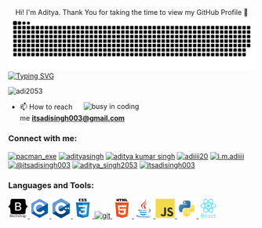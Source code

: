 <div size='20px' align="center"> Hi! I'm Aditya. Thank You for taking the time to view my GitHub Profile 🚀 </div>
<div align="center">
  <a href="#"><img  src="https://github.com/1999AZZAR/1999AZZAR/blob/main/resources/img/grid-snake.svg"alt="snake" /></a>
</div>
<a href="https://git.io/typing-svg"><img src="https://readme-typing-svg.demolab.com?font=Fira+Code&weight=200&size=18&pause=1000&color=39FF14&width=435&lines=I'm+a+third-year+computer+science+enthusiast;on+a+quest+to+continually+evolve%2C;happily+coding+my+way+through+life%2C;one+byte+at+a+time!" alt="Typing SVG" /></a>

<p align="left"> <img src="https://komarev.com/ghpvc/?username=adi2053&label=Profile%20views&color=0e75b6&style=flat" alt="adi2053" /> </p>
<img align="right" alt="busy in coding" width="350" src="https://d1ivubrj2a21dq.cloudfront.net/wp-content/uploads/2023/01/02152015/front-end-development.gif">

- 📫 How to reach me **itsadisingh003@gmail.com**

<h3 align="left">Connect with me:</h3>
<p align="left">
<a href="https://twitter.com/pacman_exe" target="blank"><img align="center" src="https://raw.githubusercontent.com/rahuldkjain/github-profile-readme-generator/master/src/images/icons/Social/twitter.svg" alt="pacman_exe" height="30" width="40" /></a>
<a href="https://linkedin.com/in/adityasingh" target="blank"><img align="center" src="https://raw.githubusercontent.com/rahuldkjain/github-profile-readme-generator/master/src/images/icons/Social/linked-in-alt.svg" alt="adityasingh" height="30" width="40" /></a>
<a href="https://stackoverflow.com/users/aditya kumar singh" target="blank"><img align="center" src="https://raw.githubusercontent.com/rahuldkjain/github-profile-readme-generator/master/src/images/icons/Social/stack-overflow.svg" alt="aditya kumar singh" height="30" width="40" /></a>
<a href="https://kaggle.com/adiiii20" target="blank"><img align="center" src="https://raw.githubusercontent.com/rahuldkjain/github-profile-readme-generator/master/src/images/icons/Social/kaggle.svg" alt="adiiii20" height="30" width="40" /></a>
<a href="https://instagram.com/i.m.adiiii" target="blank"><img align="center" src="https://raw.githubusercontent.com/rahuldkjain/github-profile-readme-generator/master/src/images/icons/Social/instagram.svg" alt="i.m.adiiii" height="30" width="40" /></a>
<a href="https://www.hackerrank.com/@itsadisingh003" target="blank"><img align="center" src="https://raw.githubusercontent.com/rahuldkjain/github-profile-readme-generator/master/src/images/icons/Social/hackerrank.svg" alt="@itsadisingh003" height="30" width="40" /></a>
<a href="https://www.leetcode.com/aditya_singh2053" target="blank"><img align="center" src="https://raw.githubusercontent.com/rahuldkjain/github-profile-readme-generator/master/src/images/icons/Social/leet-code.svg" alt="aditya_singh2053" height="30" width="40" /></a>
<a href="https://auth.geeksforgeeks.org/user/itsadisingh003" target="blank"><img align="center" src="https://raw.githubusercontent.com/rahuldkjain/github-profile-readme-generator/master/src/images/icons/Social/geeks-for-geeks.svg" alt="itsadisingh003" height="30" width="40" /></a>
</p>
<h3 align="left">Languages and Tools:</h3>
<p align="left"><a href="https://getbootstrap.com" target="_blank" rel="noreferrer"> <img src="https://raw.githubusercontent.com/devicons/devicon/master/icons/bootstrap/bootstrap-plain-wordmark.svg" alt="bootstrap" width="40" height="40"/> </a> <a href="https://www.cprogramming.com/" target="_blank" rel="noreferrer"> <img src="https://raw.githubusercontent.com/devicons/devicon/master/icons/c/c-original.svg" alt="c" width="40" height="40"/> </a> <a href="https://www.w3schools.com/cpp/" target="_blank" rel="noreferrer"> <img src="https://raw.githubusercontent.com/devicons/devicon/master/icons/cplusplus/cplusplus-original.svg" alt="cplusplus" width="40" height="40"/> </a> <a href="https://www.w3schools.com/css/" target="_blank" rel="noreferrer"> <img src="https://raw.githubusercontent.com/devicons/devicon/master/icons/css3/css3-original-wordmark.svg" alt="css3" width="40" height="40"/> </a> <a href="https://git-scm.com/" target="_blank" rel="noreferrer"> <img src="https://www.vectorlogo.zone/logos/git-scm/git-scm-icon.svg" alt="git" width="40" height="40"/> </a> <a href="https://www.w3.org/html/" target="_blank" rel="noreferrer"> <img src="https://raw.githubusercontent.com/devicons/devicon/master/icons/html5/html5-original-wordmark.svg" alt="html5" width="40" height="40"/> </a> <a href="https://www.java.com" target="_blank" rel="noreferrer"> <img src="https://raw.githubusercontent.com/devicons/devicon/master/icons/java/java-original.svg" alt="java" width="40" height="40"/> </a> <a href="https://developer.mozilla.org/en-US/docs/Web/JavaScript" target="_blank" rel="noreferrer"> <img src="https://raw.githubusercontent.com/devicons/devicon/master/icons/javascript/javascript-original.svg" alt="javascript" width="40" height="40"/> </a> <a href="https://www.python.org" target="_blank" rel="noreferrer"> <img src="https://raw.githubusercontent.com/devicons/devicon/master/icons/python/python-original.svg" alt="python" width="40" height="40"/> </a> <a href="https://reactjs.org/" target="_blank" rel="noreferrer"> <img src="https://raw.githubusercontent.com/devicons/devicon/master/icons/react/react-original-wordmark.svg" alt="react" width="40" height="40"/> </a> </p>
